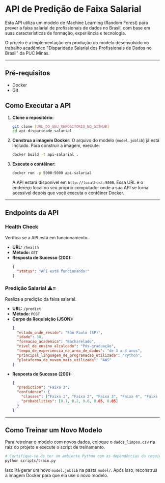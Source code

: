 # API de Predição de Faixa Salarial

Esta API utiliza um modelo de Machine Learning (Random Forest) para prever a faixa salarial de profissionais de dados no Brasil, com base em suas características de formação, experiência e tecnologia.

O projeto é a implementação em produção do modelo desenvolvido no trabalho acadêmico "Disparidade Salarial dos Profissionais de Dados no Brasil" da PUC Minas.

---

## Pré-requisitos

-   Docker
-   Git

## Como Executar a API

1.  **Clone o repositório:**
    ```bash
    git clone [URL_DO_SEU_REPOSITORIO_NO_GITHUB]
    cd api-disparidade-salarial
    ```

2.  **Construa a imagem Docker:**
    O arquivo do modelo (`model.joblib`) já está incluído. Para construir a imagem, execute:
    ```bash
    docker build -t api-salarial .
    ```

3.  **Execute o contêiner:**
    ```bash
    docker run -p 5000:5000 api-salarial
    ```
    A API estará disponível em `http://localhost:5000`.  Essa URL é o endereço local no seu próprio computador onde a sua API se torna acessível depois que você executa o contêiner Docker. 

---

## Endpoints da API

### Health Check  

Verifica se a API está em funcionamento.

-   **URL:** `/health`
-   **Método:** `GET`
-   **Resposta de Sucesso (200):**
    ```json
    {
      "status": "API está funcionando!"
    }
    ```

### Predição Salarial ⚠️= 

Realiza a predição da faixa salarial.

-   **URL:** `/predict`
-   **Método:** `POST`
-   **Corpo da Requisição (JSON):**
    ```json
    {
      "estado_onde_reside": "São Paulo (SP)",
      "idade": 30,
      "formacao_academica": "Bacharelado",
      "nivel_de_ensino_alcalcado": "Pós-graduação",
      "tempo_de_experiencia_na_area_de_dados": "de 3 a 4 anos",
      "principal_linguagem_de_programacao_utilizada": "Python",
      "plataforma_de_nuvem_mais_utilizada": "AWS"
    }
    ```
-   **Resposta de Sucesso (200):**
    ```json
    {
      "prediction": "Faixa 3",
      "confidence": {
        "classes": ["Faixa 1", "Faixa 2", "Faixa 3", "Faixa 4", "Faixa 5"],
        "probabilities": [0.1, 0.2, 0.6, 0.05, 0.05]
      }
    }
    ```

---

## Como Treinar um Novo Modelo

Para retreinar o modelo com novos dados, coloque o `dados_limpos.csv` na raiz do projeto e execute o script de treinamento.

```bash
# Certifique-se de ter um ambiente Python com as dependências do requirements.txt
python scripts/train.py
```
Isso irá gerar um novo `model.joblib` na pasta `model/`. Após isso, reconstrua a imagem Docker para que ela use o novo modelo.